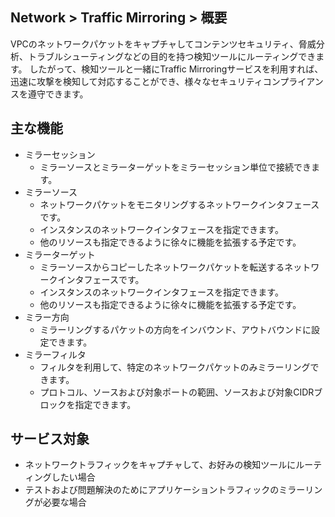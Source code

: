 ## Network > Traffic Mirroring > 概要

VPCのネットワークパケットをキャプチャしてコンテンツセキュリティ、脅威分析、トラブルシューティングなどの目的を持つ検知ツールにルーティングできます。
したがって、検知ツールと一緒にTraffic Mirroringサービスを利用すれば、迅速に攻撃を検知して対応することができ、様々なセキュリティコンプライアンスを遵守できます。

## 主な機能
* ミラーセッション
    * ミラーソースとミラーターゲットをミラーセッション単位で接続できます。 
* ミラーソース
    * ネットワークパケットをモニタリングするネットワークインタフェースです。 
    * インスタンスのネットワークインタフェースを指定できます。
    * 他のリソースも指定できるように徐々に機能を拡張する予定です。
* ミラーターゲット
    * ミラーソースからコピーしたネットワークパケットを転送するネットワークインタフェースです。 
    * インスタンスのネットワークインタフェースを指定できます。
    * 他のリソースも指定できるように徐々に機能を拡張する予定です。
* ミラー方向 
    * ミラーリングするパケットの方向をインバウンド、アウトバウンドに設定できます。 
* ミラーフィルタ 
    * フィルタを利用して、特定のネットワークパケットのみミラーリングできます。 
    * プロトコル、ソースおよび対象ポートの範囲、ソースおよび対象CIDRブロックを指定できます。 
  
## サービス対象
* ネットワークトラフィックをキャプチャして、お好みの検知ツールにルーティングしたい場合 
* テストおよび問題解決のためにアプリケーショントラフィックのミラーリングが必要な場合
